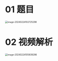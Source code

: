 # 01 题目

<img src="https://cvp.oss-cn-shanghai.aliyuncs.com/picgo/202402241027359.png" alt="image-20240224102725298" style="zoom:50%;" />



# 02 视频解析

<img src="https://cvp.oss-cn-shanghai.aliyuncs.com/picgo/202402241058955.png" alt="image-20240224105839286" style="zoom:50%;" />